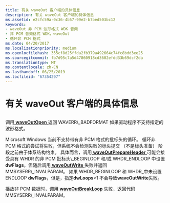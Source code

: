 ```yaml
---
title: 有关 waveOut 客户端的具体信息
description: 有关 waveOut 客户端的具体信息
ms.assetid: e2cfc59a-0c36-4b57-99e2-b7bed503bc12
keywords:
- waveOut 非 PCM 波形格式 WDK 音频
- 非 PCM 音频格式 WDK，waveOut
- 循环非 PCM 格式
ms.date: 04/20/2017
ms.localizationpriority: medium
ms.openlocfilehash: 355cf8d25ffda2fb379a492664c74fc8bdd3ee25
ms.sourcegitcommit: fb7d95c7a5d47860918cd3602efdd33b69dcf2da
ms.translationtype: MT
ms.contentlocale: zh-CN
ms.lasthandoff: 06/25/2019
ms.locfileid: "67354297"
---
```

# <a name="specifics-for-waveout-clients"></a>有关 waveOut 客户端的具体信息


## <span id="specifics_for_waveout_clients"></span><span id="SPECIFICS_FOR_WAVEOUT_CLIENTS"></span>


调用[ **waveOutOpen** ](https://docs.microsoft.com/previous-versions/dd743866(v=vs.85))返回 WAVERR\_BADFORMAT 如果驱动程序不支持指定的波形格式。

Microsoft Windows 当前不支持带有非 PCM 格式的批标头的循环。 循环非 PCM 格式的尝试将失败，但系统不会检测失败的标头提交 （不是标头准备） 阶段之前由于体系结构约束。 具体而言，调用[ **waveOutPrepareHeader** ](https://docs.microsoft.com/previous-versions/dd743868(v=vs.85))可能会接受具有 WHDR 的非 PCM 批标头\_BEGINLOOP 和/或 WHDR\_ENDLOOP 中设置**dwFlags**，但随后调用[ **waveOutWrite** ](https://docs.microsoft.com/previous-versions/dd743876(v=vs.85))失败并返回 MMSYSERR\_INVALPARAM。 如果 WHDR\_BEGINLOOP 和 WHDR\_中未设置 ENDLOOP **dwFlags**，但是，指定**dwLoops**&gt;1 不会导致**waveOutWrite**失败。

播放非 PCM 数据时，调用[ **waveOutBreakLoop** ](https://docs.microsoft.com/previous-versions/dd743854(v=vs.85))失败，返回代码 MMSYSERR\_INVALPARAM。

 

 




